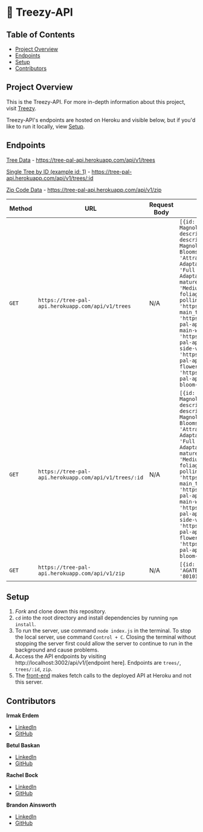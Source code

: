 # 🌳 Treezy-API

## Table of Contents
- [Project Overview](#project-overview)
- [Endpoints](#endpoints)
- [Setup](#setup)
- [Contributors](#contributors)

## Project Overview
This is the Treezy-API. For more in-depth information about this project, visit [Treezy](https://github.com/irmakerdem/tree-pal).

Treezy-API's endpoints are hosted on Heroku and visible below, but if you'd like to run it locally, view [Setup](#setup).


## Endpoints
[Tree Data](https://tree-pal-api.herokuapp.com/api/v1/trees) - https://tree-pal-api.herokuapp.com/api/v1/trees

[Single Tree by ID (example id: 1)](https://tree-pal-api.herokuapp.com/api/v1/trees/1) - https://tree-pal-api.herokuapp.com/api/v1/trees/:id

[Zip Code Data](https://tree-pal-api.herokuapp.com/api/v1/zip) - https://tree-pal-api.herokuapp.com/api/v1/zip

| Method | URL | Request Body | Sample Response |
--- | --- | --- | ---
`GET` | `https://tree-pal-api.herokuapp.com/api/v1/trees` | N/A | `[{id: 1, growing_zone: 4, tree_name: 'Jane Magnolia', botanical_name: 'Magnolia x "Jane"', descrip1: 'Beautiful, Fragrant Spring Flowers', descrip2: 'Blooms a Bit Later Than Other Magnolias', descrip3: 'Reddish-Purple Tulip-Shaped Blooms', descrip4: 'Long-Lasting', descrip5: 'Attractive Foliage', descrip6: 'Hardy & Adaptable', grows_in_zones: '4-8', sun_preference: 'Full Sun, Partial Shade', soil_preference: 'Widely Adaptable', mature_height: '10 - 15 Feet', mature_spread: '8 - 10 Feet', growth_speed: 'Medium', flower_color: 'Pink, White', foliage_color: 'Green', fall_color: 'Orange', pollinator_friendly: 'Yes', outgoing_link: 'https://www.naturehills.com/magnolia-x-jane', main_tree_image: 'https://raw.githubusercontent.com/irmakerdem/tree-pal-api/main/assets/jane-magnolia/jane-magnolia-main-wo-border.jpg', tree_image_1: 'https://raw.githubusercontent.com/irmakerdem/tree-pal-api/main/assets/jane-magnolia/jane-magnolia-side-view-600x600.webp', tree_image_2: 'https://raw.githubusercontent.com/irmakerdem/tree-pal-api/main/assets/jane-magnolia/jane-magnolia-flower-bunch-600x600.webp', tree_image_3: 'https://raw.githubusercontent.com/irmakerdem/tree-pal-api/main/assets/jane-magnolia/jane-magnolia-bloom-600x600.webp', tree_image_4: 'N/A'}]`
`GET` | `https://tree-pal-api.herokuapp.com/api/v1/trees/:id` | N/A | `[{id: 1, growing_zone: 4, tree_name: 'Jane Magnolia', botanical_name: 'Magnolia x "Jane"', descrip1: 'Beautiful, Fragrant Spring Flowers', descrip2: 'Blooms a Bit Later Than Other Magnolias', descrip3: 'Reddish-Purple Tulip-Shaped Blooms', descrip4: 'Long-Lasting', descrip5: 'Attractive Foliage', descrip6: 'Hardy & Adaptable', grows_in_zones: '4-8', sun_preference: 'Full Sun, Partial Shade', soil_preference: 'Widely Adaptable', mature_height: '10 - 15 Feet', mature_spread: '8 - 10 Feet', growth_speed: 'Medium', flower_color: 'Pink, White', foliage_color: 'Green', fall_color: 'Orange', pollinator_friendly: 'Yes', outgoing_link: 'https://www.naturehills.com/magnolia-x-jane', main_tree_image: 'https://raw.githubusercontent.com/irmakerdem/tree-pal-api/main/assets/jane-magnolia/jane-magnolia-main-wo-border.jpg', tree_image_1: 'https://raw.githubusercontent.com/irmakerdem/tree-pal-api/main/assets/jane-magnolia/jane-magnolia-side-view-600x600.webp', tree_image_2: 'https://raw.githubusercontent.com/irmakerdem/tree-pal-api/main/assets/jane-magnolia/jane-magnolia-flower-bunch-600x600.webp', tree_image_3: 'https://raw.githubusercontent.com/irmakerdem/tree-pal-api/main/assets/jane-magnolia/jane-magnolia-bloom-600x600.webp', tree_image_4: 'N/A'}]`
`GET` | `https://tree-pal-api.herokuapp.com/api/v1/zip` | N/A | `[{id: 4900, sid: 7, default_state: 'CO', city: 'AGATE', default_type: 'STANDARD', zip_code: '80101', growing_zone: 5}]`


## Setup
1. _Fork_ and clone down this repository.
2. `cd` into the root directory and install dependencies by running `npm install`.
3. To run the server, use command `node index.js` in the terminal. To stop the local server, use command `Control + C`. Closing the terminal without stopping the server first could allow the server to continue to run in the background and cause problems.
4. Access the API endpoints by visiting http://localhost:3002/api/v1/[endpoint here]. Endpoints are `trees/`, `trees/:id`, `zip`.
5. The [front-end](https://github.com/irmakerdem/tree-pal) makes fetch calls to the deployed API at Heroku and not this server.


## Contributors

**Irmak Erdem**
* [LinkedIn](https://www.linkedin.com/in/irmakerdem/)
* [GitHub](https://github.com/irmakerdem)

**Betul Baskan**
* [LinkedIn](https://www.linkedin.com/in/betul-baskan/)
* [GitHub](https://github.com/Baskanbetul)

**Rachel Bock**
* [LinkedIn](https://www.linkedin.com/in/rachelbock/)
* [GitHub](https://github.com/rachel-bock)

**Brandon Ainsworth**
* [LinkedIn](https://www.linkedin.com/in/ainsworth-brandon/)
* [GitHub](https://github.com/BrandonAinsworth)
